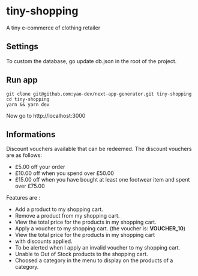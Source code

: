 # tiny-shopping
A tiny e-commerce of clothing retailer

## Settings

To custom the database, go update db.json in the root of the project.

## Run app

```
git clone git@github.com:yao-dev/next-app-generator.git tiny-shopping
cd tiny-shopping
yarn && yarn dev
```
Now go to http://localhost:3000

## Informations

Discount vouchers available that can be redeemed. The discount vouchers are as follows:
* £5.00 off your order
* £10.00 off when you spend over £50.00
* £15.00 off when you have bought at least one footwear item and spent over £75.00

Features are :

* Add a product to my shopping cart.
* Remove a product from my shopping cart.
* View the total price for the products in my shopping
cart.
* Apply a voucher to my shopping cart. (the voucher is: **VOUCHER_10**)
* View the total price for the products in my shopping cart
* with discounts applied.
* To be alerted when I apply an invalid voucher to my shopping
cart.
* Unable to Out of Stock products to the shopping cart.
*  Choosed a category in the menu to display on the products of a category.
